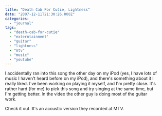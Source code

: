 ```yaml
---
title: "Death Cab For Cutie, Lightness"
date: "2007-12-11T21:30:26.000Z"
categories: 
  - "journal"
tags: 
  - "death-cab-for-cutie"
  - "externtainment"
  - "guitar"
  - "lightness"
  - "mtv"
  - "music"
  - "youtube"
---
```


I accidentally ran into this song the other day on my iPod (yes, I have lots of music I haven't heard before on my iPod), and there's something about it I really liked. I've been working on playing it myself, and I'm pretty close. It's rather hard (for me) to pick this song and try singing at the same time, but I'm getting better. In the video the other guy is doing most of the guitar work.

Check it out. It's an acoustic version they recorded at MTV.
